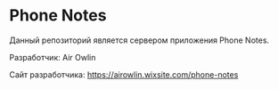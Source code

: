 # Phone Notes
Данный репозиторий является сервером приложения Phone Notes.

Разработчик: Air Owlin

Сайт разработчика: https://airowlin.wixsite.com/phone-notes
